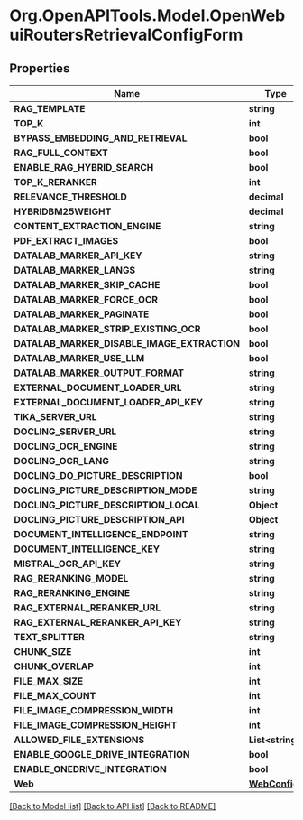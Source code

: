 # Org.OpenAPITools.Model.OpenWebuiRoutersRetrievalConfigForm

## Properties

Name | Type | Description | Notes
------------ | ------------- | ------------- | -------------
**RAG_TEMPLATE** | **string** |  | [optional] 
**TOP_K** | **int** |  | [optional] 
**BYPASS_EMBEDDING_AND_RETRIEVAL** | **bool** |  | [optional] 
**RAG_FULL_CONTEXT** | **bool** |  | [optional] 
**ENABLE_RAG_HYBRID_SEARCH** | **bool** |  | [optional] 
**TOP_K_RERANKER** | **int** |  | [optional] 
**RELEVANCE_THRESHOLD** | **decimal** |  | [optional] 
**HYBRIDBM25WEIGHT** | **decimal** |  | [optional] 
**CONTENT_EXTRACTION_ENGINE** | **string** |  | [optional] 
**PDF_EXTRACT_IMAGES** | **bool** |  | [optional] 
**DATALAB_MARKER_API_KEY** | **string** |  | [optional] 
**DATALAB_MARKER_LANGS** | **string** |  | [optional] 
**DATALAB_MARKER_SKIP_CACHE** | **bool** |  | [optional] 
**DATALAB_MARKER_FORCE_OCR** | **bool** |  | [optional] 
**DATALAB_MARKER_PAGINATE** | **bool** |  | [optional] 
**DATALAB_MARKER_STRIP_EXISTING_OCR** | **bool** |  | [optional] 
**DATALAB_MARKER_DISABLE_IMAGE_EXTRACTION** | **bool** |  | [optional] 
**DATALAB_MARKER_USE_LLM** | **bool** |  | [optional] 
**DATALAB_MARKER_OUTPUT_FORMAT** | **string** |  | [optional] 
**EXTERNAL_DOCUMENT_LOADER_URL** | **string** |  | [optional] 
**EXTERNAL_DOCUMENT_LOADER_API_KEY** | **string** |  | [optional] 
**TIKA_SERVER_URL** | **string** |  | [optional] 
**DOCLING_SERVER_URL** | **string** |  | [optional] 
**DOCLING_OCR_ENGINE** | **string** |  | [optional] 
**DOCLING_OCR_LANG** | **string** |  | [optional] 
**DOCLING_DO_PICTURE_DESCRIPTION** | **bool** |  | [optional] 
**DOCLING_PICTURE_DESCRIPTION_MODE** | **string** |  | [optional] 
**DOCLING_PICTURE_DESCRIPTION_LOCAL** | **Object** |  | [optional] 
**DOCLING_PICTURE_DESCRIPTION_API** | **Object** |  | [optional] 
**DOCUMENT_INTELLIGENCE_ENDPOINT** | **string** |  | [optional] 
**DOCUMENT_INTELLIGENCE_KEY** | **string** |  | [optional] 
**MISTRAL_OCR_API_KEY** | **string** |  | [optional] 
**RAG_RERANKING_MODEL** | **string** |  | [optional] 
**RAG_RERANKING_ENGINE** | **string** |  | [optional] 
**RAG_EXTERNAL_RERANKER_URL** | **string** |  | [optional] 
**RAG_EXTERNAL_RERANKER_API_KEY** | **string** |  | [optional] 
**TEXT_SPLITTER** | **string** |  | [optional] 
**CHUNK_SIZE** | **int** |  | [optional] 
**CHUNK_OVERLAP** | **int** |  | [optional] 
**FILE_MAX_SIZE** | **int** |  | [optional] 
**FILE_MAX_COUNT** | **int** |  | [optional] 
**FILE_IMAGE_COMPRESSION_WIDTH** | **int** |  | [optional] 
**FILE_IMAGE_COMPRESSION_HEIGHT** | **int** |  | [optional] 
**ALLOWED_FILE_EXTENSIONS** | **List&lt;string&gt;** |  | [optional] 
**ENABLE_GOOGLE_DRIVE_INTEGRATION** | **bool** |  | [optional] 
**ENABLE_ONEDRIVE_INTEGRATION** | **bool** |  | [optional] 
**Web** | [**WebConfig**](WebConfig.md) |  | [optional] 

[[Back to Model list]](../../README.md#documentation-for-models) [[Back to API list]](../../README.md#documentation-for-api-endpoints) [[Back to README]](../../README.md)


